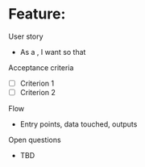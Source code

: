 # Feature: <Name>

User story
- As a <role>, I want <capability> so that <benefit>

Acceptance criteria
- [ ] Criterion 1
- [ ] Criterion 2

Flow
- Entry points, data touched, outputs

Open questions
- TBD
